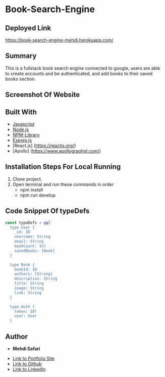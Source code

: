 # Book-Search-Engine

## Deployed Link
https://book-search-engine-mehdi.herokuapp.com/

## Summary
This is a fullstack book search engine connected to google, users are able to  create accounts and be authenticated, and add books to their saved books section.

## Screenshot Of Website

## Built With
* [Javascript](https://developer.mozilla.org/en-US/docs/Web/JavaScript)
* [Node.js](https://nodejs.org/en/docs/)
* [NPM-Library](https://docs.npmjs.com/)
* [Expres.js](https://expressjs.com/)
* [React.js] (https://reactjs.org/)
* [Apollo] (https://www.apollographql.com/)

## Installation Steps For Local Running
1. Clone project.
2. Open terminal and run these commands in order
    - npm install
    - npm run develop

## Code Snippet Of typeDefs 
```javascript
const typeDefs = gql`
  type User {
    _id: ID
    username: String
    email: String
    bookCount: Int
    savedBooks: [Book]
  }

  type Book {
    bookId: ID
    authors: [String]
    description: String
    title: String
    image: String
    link: String
  }

  type Auth {
    token: ID!
    user: User
  }
```

## Author

* **Mehdi Safari**

- [Link to Portfolio Site](https://mehdisafari77.github.io/Basic-Bio/)
- [Link to Github](https://github.com/mehdisafari77)
- [Link to LinkedIn](https://www.linkedin.com/in/mehdi-safari-992799142/)
